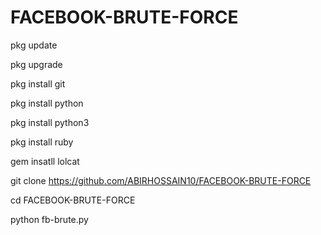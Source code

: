 # FACEBOOK-BRUTE-FORCE
pkg update 

pkg upgrade 

pkg install git 

pkg install python 

pkg install python3

pkg install ruby 

gem insatll lolcat 

git clone https://github.com/ABIRHOSSAIN10/FACEBOOK-BRUTE-FORCE

cd FACEBOOK-BRUTE-FORCE

python fb-brute.py

